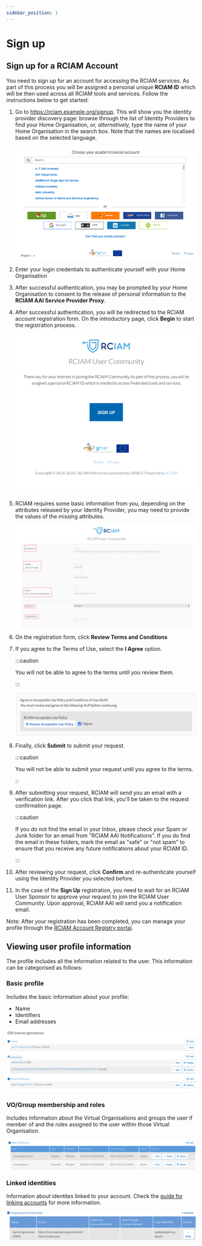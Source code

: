 ```yaml
---
sidebar_position: 1
---
```


# Sign up

## Sign up for a RCIAM Account

You need to sign up for an account for accessing the RCIAM services. As part of
this process you will be assigned a personal unique **RCIAM ID** which will be
then used across all RCIAM tools and services. Follow the instructions below to
get started:

1. Go to <https://rciam.example.org/signup>. This will show you the identity provider
   discovery page: browse through the list of Identity Providers to find your
   Home Organisation, _or, alternatively,_ type the name of your Home
   Organisation in the search box. Note that the names are localised based on
   the selected language.

   ![RCIAM IdP discovery](../../static/img/user/idp-discovery.png)

2. Enter your login credentials to authenticate yourself with your Home
   Organisation

3. After successful authentication, you may be prompted by your Home
   Organisation to consent to the release of personal information to the **RCIAM
   AAI Service Provider Proxy**.

4. After successful authentication, you will be redirected to the RCIAM account
   registration form. On the introductory page, click **Begin** to start the
   registration process.

   ![RCIAM sign up intro](../../static/img/user/sign-up-intro.png)

5. RCIAM requires some basic information from you, depending on the attributes
   released by your Identity Provider, you may need to provide the values of the
   missing attributes.

   ![RCIAM sign up attributes](../../static/img/user/sign-up-attributes.png)

6. On the registration form, click **Review Terms and Conditions**

7. If you agree to the Terms of Use, select the **I Agree** option.

   :::caution

   You will not be able to agree
   to the terms until you review them.

   :::

   ![RCIAM ToU agreement](../../static/img/user/tou-agreement.png)

8. Finally, click **Submit** to submit your request.

   :::caution

   You will not be able to
   submit your request until you agree to the terms.

   ::

9. After submitting your request, RCIAM will send you an email with a
   verification link. After you click that link, you'll be taken to the request
   confirmation page.

   :::caution

   If you do not find the email
   in your Inbox, please check your Spam or Junk folder for an email from "RCIAM
   AAI Notifications". If you do find the email in these folders, mark the email
   as "safe" or "not spam" to ensure that you receive any future notifications
   about your RCIAM ID.

   :::

10. After reviewing your request, click **Confirm** and re-authenticate yourself
    using the Identity Provider you selected before.

11. In the case of the **Sign Up** registration, you need to wait for an RCIAM User
    Sponsor to approve your request to join the RCIAM User Community. Upon
    approval, RCIAM AAI will send you a notification email.

Note: After your registration has been completed, you can manage your profile
through the [RCIAM Account Registry portal](https://rciam.example.org/registry).

## Viewing user profile information

The profile includes all the information related to the user. This information
can be categorised as follows:

### Basic profile

Includes the basic information about your profile:

- Name
- Identifiers
- Email addresses

![User profile](../../static/img/user/profile-basic.png)

### VO/Group membership and roles

Includes information about the Virtual Organisations and groups the user if
member of and the roles assigned to the user within those Virtual Organisation.

![VO/Group membership](../../static/img/user/profile-vos.png)

### Linked identities

Information about identites linked to your account. Check the
[guide for linking accounts](../user/linking) for more information.

![Linked identities](../../static/img/user/profile-linked.png)
